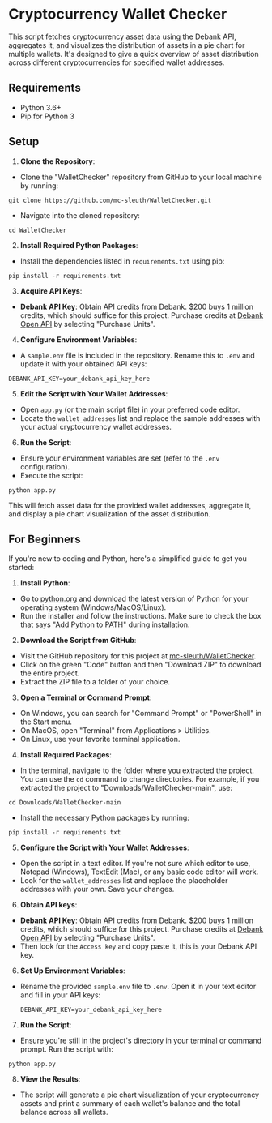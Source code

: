 # Cryptocurrency Wallet Checker

This script fetches cryptocurrency asset data using the Debank API, aggregates it, and visualizes the distribution of assets in a pie chart for multiple wallets. It's designed to give a quick overview of asset distribution across different cryptocurrencies for specified wallet addresses.

## Requirements

- Python 3.6+
- Pip for Python 3

## Setup

1. **Clone the Repository**:

- Clone the "WalletChecker" repository from GitHub to your local machine by running:

```
git clone https://github.com/mc-sleuth/WalletChecker.git
```

- Navigate into the cloned repository:

```
cd WalletChecker
```

2. **Install Required Python Packages**:

- Install the dependencies listed in `requirements.txt` using pip:

```
pip install -r requirements.txt
```

3. **Acquire API Keys**:

- **Debank API Key**: Obtain API credits from Debank. $200 buys 1 million credits, which should suffice for this project. Purchase credits at [Debank Open API](https://cloud.debank.com/open-api) by selecting "Purchase Units".

4. **Configure Environment Variables**:

- A `sample.env` file is included in the repository. Rename this to `.env` and update it with your obtained API keys:

```
DEBANK_API_KEY=your_debank_api_key_here
```

5. **Edit the Script with Your Wallet Addresses**:

- Open `app.py` (or the main script file) in your preferred code editor.
- Locate the `wallet_addresses` list and replace the sample addresses with your actual cryptocurrency wallet addresses.

6. **Run the Script**:

- Ensure your environment variables are set (refer to the `.env` configuration).
- Execute the script:

```
python app.py
```

This will fetch asset data for the provided wallet addresses, aggregate it, and display a pie chart visualization of the asset distribution.

## For Beginners

If you're new to coding and Python, here's a simplified guide to get you started:

1. **Install Python**:

- Go to [python.org](https://www.python.org/downloads/) and download the latest version of Python for your operating system (Windows/MacOS/Linux).
- Run the installer and follow the instructions. Make sure to check the box that says "Add Python to PATH" during installation.

2. **Download the Script from GitHub**:

- Visit the GitHub repository for this project at [mc-sleuth/WalletChecker](https://github.com/mc-sleuth/WalletChecker).
- Click on the green "Code" button and then "Download ZIP" to download the entire project.
- Extract the ZIP file to a folder of your choice.

3. **Open a Terminal or Command Prompt**:

- On Windows, you can search for "Command Prompt" or "PowerShell" in the Start menu.
- On MacOS, open "Terminal" from Applications > Utilities.
- On Linux, use your favorite terminal application.

4. **Install Required Packages**:

- In the terminal, navigate to the folder where you extracted the project. You can use the `cd` command to change directories. For example, if you extracted the project to "Downloads/WalletChecker-main", use:

```
cd Downloads/WalletChecker-main
```

- Install the necessary Python packages by running:

```
pip install -r requirements.txt
```

5. **Configure the Script with Your Wallet Addresses**:

- Open the script in a text editor. If you're not sure which editor to use, Notepad (Windows), TextEdit (Mac), or any basic code editor will work.
- Look for the `wallet_addresses` list and replace the placeholder addresses with your own. Save your changes.

6. **Obtain API keys**:
- **Debank API Key**: Obtain API credits from Debank. $200 buys 1 million credits, which should suffice for this project. Purchase credits at [Debank Open API](https://cloud.debank.com/open-api) by selecting "Purchase Units".
- Then look for the `Access key` and copy paste it, this is your Debank API key.

6. **Set Up Environment Variables**:

- Rename the provided `sample.env` file to `.env`. Open it in your text editor and fill in your API keys:

  ```
  DEBANK_API_KEY=your_debank_api_key_here
  ```

7. **Run the Script**:

- Ensure you're still in the project's directory in your terminal or command prompt. Run the script with:

```
python app.py
```

8. **View the Results**:

- The script will generate a pie chart visualization of your cryptocurrency assets and print a summary of each wallet's balance and the total balance across all wallets.

